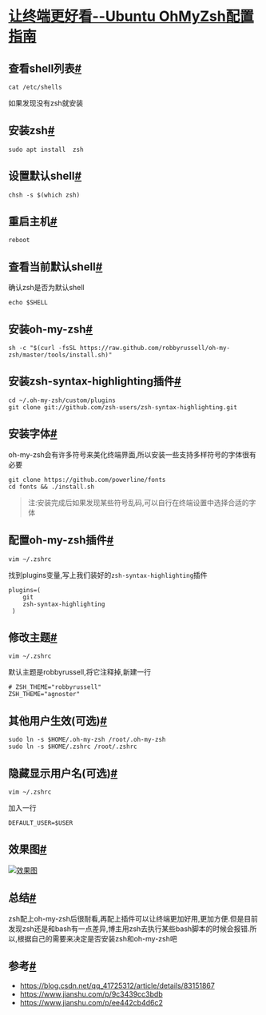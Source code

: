 #                  [     让终端更好看--Ubuntu OhMyZsh配置指南        ](https://www.cnblogs.com/luoyesiqiu/p/11302396.html)             

## 查看shell列表[#](https://www.cnblogs.com/luoyesiqiu/p/11302396.html#查看shell列表)

```
cat /etc/shells
```

如果发现没有zsh就安装

## 安装zsh[#](https://www.cnblogs.com/luoyesiqiu/p/11302396.html#安装zsh)

```
sudo apt install  zsh
```

## 设置默认shell[#](https://www.cnblogs.com/luoyesiqiu/p/11302396.html#设置默认shell)

```
chsh -s $(which zsh)
```

## 重启主机[#](https://www.cnblogs.com/luoyesiqiu/p/11302396.html#重启主机)

```
reboot
```

## 查看当前默认shell[#](https://www.cnblogs.com/luoyesiqiu/p/11302396.html#查看当前默认shell)

确认zsh是否为默认shell

```
echo $SHELL
```

## 安装oh-my-zsh[#](https://www.cnblogs.com/luoyesiqiu/p/11302396.html#安装oh-my-zsh)

```
sh -c "$(curl -fsSL https://raw.github.com/robbyrussell/oh-my-zsh/master/tools/install.sh)"
```

## 安装zsh-syntax-highlighting插件[#](https://www.cnblogs.com/luoyesiqiu/p/11302396.html#安装zsh-syntax-highlighting插件)

```
cd ~/.oh-my-zsh/custom/plugins
git clone git://github.com/zsh-users/zsh-syntax-highlighting.git
```

## 安装字体[#](https://www.cnblogs.com/luoyesiqiu/p/11302396.html#安装字体)

oh-my-zsh会有许多符号来美化终端界面,所以安装一些支持多样符号的字体很有必要

```
git clone https://github.com/powerline/fonts
cd fonts && ./install.sh
```

> 注:安装完成后如果发现某些符号乱码,可以自行在终端设置中选择合适的字体

## 配置oh-my-zsh插件[#](https://www.cnblogs.com/luoyesiqiu/p/11302396.html#配置oh-my-zsh插件)

```
vim ~/.zshrc
```

找到plugins变量,写上我们装好的`zsh-syntax-highlighting`插件

```
plugins=(
    git
    zsh-syntax-highlighting
 )
```

## 修改主题[#](https://www.cnblogs.com/luoyesiqiu/p/11302396.html#修改主题)

```
vim ~/.zshrc
```

默认主题是robbyrussell,将它注释掉,新建一行

```
# ZSH_THEME="robbyrussell"
ZSH_THEME="agnoster"
```

## 其他用户生效(可选)[#](https://www.cnblogs.com/luoyesiqiu/p/11302396.html#其他用户生效可选)

```
sudo ln -s $HOME/.oh-my-zsh /root/.oh-my-zsh
sudo ln -s $HOME/.zshrc /root/.zshrc
```

## 隐藏显示用户名(可选)[#](https://www.cnblogs.com/luoyesiqiu/p/11302396.html#隐藏显示用户名可选)

```
vim ~/.zshrc
```

加入一行

```
DEFAULT_USER=$USER
```

## 效果图[#](https://www.cnblogs.com/luoyesiqiu/p/11302396.html#效果图)

[![效果图](https://images.cnblogs.com/cnblogs_com/luoyesiqiu/1519644/o_zsh%E6%95%88%E6%9E%9C.png)](https://images.cnblogs.com/cnblogs_com/luoyesiqiu/1519644/o_zsh效果.png)

## 总结[#](https://www.cnblogs.com/luoyesiqiu/p/11302396.html#总结)

zsh配上oh-my-zsh后很耐看,再配上插件可以让终端更加好用,更加方便.但是目前发现zsh还是和bash有一点差异,博主用zsh去执行某些bash脚本的时候会报错.所以,根据自己的需要来决定是否安装zsh和oh-my-zsh吧

## 参考[#](https://www.cnblogs.com/luoyesiqiu/p/11302396.html#参考)

- https://blog.csdn.net/qq_41725312/article/details/83151867
- https://www.jianshu.com/p/9c3439cc3bdb
- https://www.jianshu.com/p/ee442cb4d6c2

